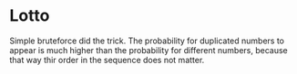 # Lotto

Simple bruteforce did the trick.
The probability for duplicated numbers to appear
is much higher than the probability for different numbers, because that way thir
order in the sequence does not matter.


